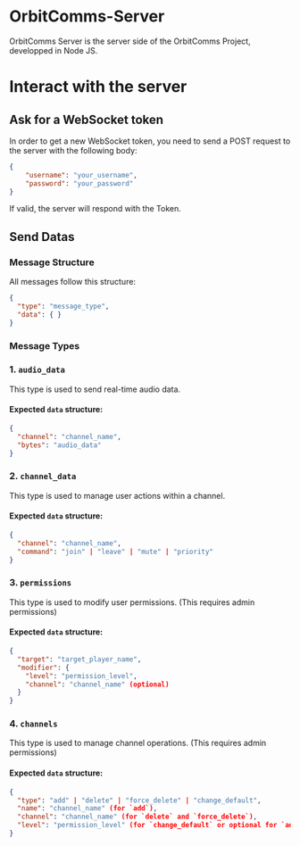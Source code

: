# OrbitComms-Server

OrbitComms Server is the server side of the OrbitComms Project, developped in Node JS.

# Interact with the server

## Ask for a WebSocket token

In order to get a new WebSocket token, you need to send a POST request to the server with the following body:

```json
{
    "username": "your_username",
    "password": "your_password"
}
```

If valid, the server will respond with the Token.

## Send Datas

### Message Structure
All messages follow this structure:
```json
{
  "type": "message_type",
  "data": { }
}
```

### Message Types
### 1. `audio_data`
This type is used to send real-time audio data.

#### **Expected `data` structure:**
```json
{
  "channel": "channel_name",
  "bytes": "audio_data"
}
```

### 2. `channel_data`
This type is used to manage user actions within a channel.

#### **Expected `data` structure:**
```json
{
  "channel": "channel_name",
  "command": "join" | "leave" | "mute" | "priority"
}
```

### 3. `permissions`
This type is used to modify user permissions. (This requires admin permissions)

#### **Expected `data` structure:**
```json
{
  "target": "target_player_name",
  "modifier": {
    "level": "permission_level",
    "channel": "channel_name" (optional)
  }
}
```

### 4. `channels`
This type is used to manage channel operations. (This requires admin permissions)

#### **Expected `data` structure:**
```json
{
  "type": "add" | "delete" | "force_delete" | "change_default",
  "name": "channel_name" (for `add`),
  "channel": "channel_name" (for `delete` and `force_delete`),
  "level": "permission_level" (for `change_default` or optional for `add`)
}
```


